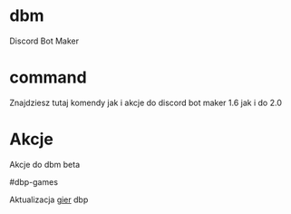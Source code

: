 # dbm
Discord Bot Maker

# command

Znajdziesz tutaj komendy jak i akcje do discord bot maker 1.6 jak i do 2.0

# Akcje

Akcje do dbm beta

#dbp-games

Aktualizacja  [gier](https://github.com/Pimpus-dc/dbm/tree/main/dbp-games) dbp
